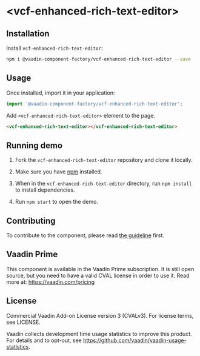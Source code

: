 # &lt;vcf-enhanced-rich-text-editor&gt;





<!--
[![Gitter](https://badges.gitter.im/Join%20Chat.svg)](https://gitter.im/vaadin/web-components?utm_source=badge&utm_medium=badge&utm_campaign=pr-badge)
[![npm version](https://badgen.net/npm/v/@vaadin-component-factory/vcf-enhanced-rich-text-editor)](https://www.npmjs.com/package/@vaadin-component-factory/vcf-enhanced-rich-text-editor)
[![Published on Vaadin Directory](https://img.shields.io/badge/Vaadin%20Directory-published-00b4f0.svg)](https://vaadin.com/directory/component/vaadin-component-factoryvcf-enhanced-rich-text-editor)

[Live demo ↗](https://vcf-enhanced-rich-text-editor.netlify.com)
|
[API documentation ↗](https://vcf-enhanced-rich-text-editor.netlify.com/api/#/elements/Vaadin.VcfEnhancedRichTextEditor)
-->

## Installation

Install `vcf-enhanced-rich-text-editor`:

```sh
npm i @vaadin-component-factory/vcf-enhanced-rich-text-editor --save
```

## Usage

Once installed, import it in your application:

```js
import '@vaadin-component-factory/vcf-enhanced-rich-text-editor';
```

Add `<vcf-enhanced-rich-text-editor>` element to the page.

```html
<vcf-enhanced-rich-text-editor></vcf-enhanced-rich-text-editor>
```

## Running demo

1. Fork the `vcf-enhanced-rich-text-editor` repository and clone it locally.

1. Make sure you have [npm](https://www.npmjs.com/) installed.

1. When in the `vcf-enhanced-rich-text-editor` directory, run `npm install` to install dependencies.

1. Run `npm start` to open the demo.

## Contributing

To contribute to the component, please read [the guideline](https://github.com/vaadin/vaadin-core/blob/master/CONTRIBUTING.md) first.

## Vaadin Prime

This component is available in the Vaadin Prime subscription. It is still open source, but you need to have a valid CVAL license in order to use it. Read more at: https://vaadin.com/pricing

## License

Commercial Vaadin Add-on License version 3 (CVALv3). For license terms, see LICENSE.

Vaadin collects development time usage statistics to improve this product. For details and to opt-out, see https://github.com/vaadin/vaadin-usage-statistics.
